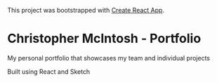 This project was bootstrapped with [Create React App](https://github.com/facebookincubator/create-react-app).

# Christopher McIntosh - Portfolio

My personal portfolio that showcases my team and individual projects

Built using React and Sketch
